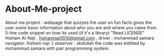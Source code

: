 # About-Me-project

About me project : webpage that quizzes the user on fun facts gives the user some basic information about who you are and where you came from .
5-line code snippet on how its used (if it's a library)
"Read LICENSE"
Hisham Al-Naji , hishamnaji1010@gmail.com , 
driver : mohammad samara
navigator: hisham naji :)
observer : abdullah
the code was eddited by mohammad samara with pair programming system.